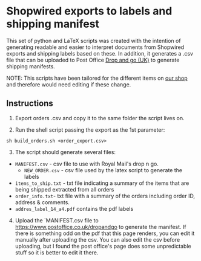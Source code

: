 # Shopwired exports to labels and shipping manifest

This set of python and LaTeX scripts was created with the intention of generating readable and easier to interpret documents from Shopwired exports and shipping labels based on these.
In addition, it generates a .csv file that can be uploaded to Post Office [Drop and go (UK)](https://www.postoffice.co.uk/dropandgo) to generate shipping manifests.


NOTE: This scripts have been tailored for the different items on [our shop](https://shop.bela.io/) and therefore would need editing if these change.

## Instructions

1. Export orders .csv and copy it to the same folder the script lives on.

2. Run the shell script passing the export as the 1st parameter:		
  ```
  sh build_orders.sh <order_export.csv>
  ```
3. The script should generate several files:
  * `MANIFEST.csv` - csv file to use with Royal Mail's drop n go.
	* `NEW_ORDER.csv` - csv file used by the latex script to generate the labels
  * `items_to_ship.txt` - txt file indicating a summary of the items that are being shipped extracted from all orders
  * `order_info.txt`- txt file with a summary of the orders including order ID, address & comments.
  * `addres_label_14_a4.pdf` contains the pdf labels

4. Upload the `MANIFEST.csv file to https://www.postoffice.co.uk/dropandgo to generate the manifest. 
If there is something odd on the pdf that this page renders, you can edit it manually after uploading the csv. You can also edit the csv before uploading, but I found the post office's page does some unpredictable stuff so it is better to edit it there.
